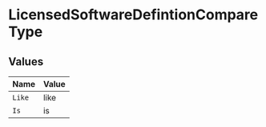 # LicensedSoftwareDefintionCompareType


## Values

| Name   | Value  |
| ------ | ------ |
| `Like` | like   |
| `Is`   | is     |